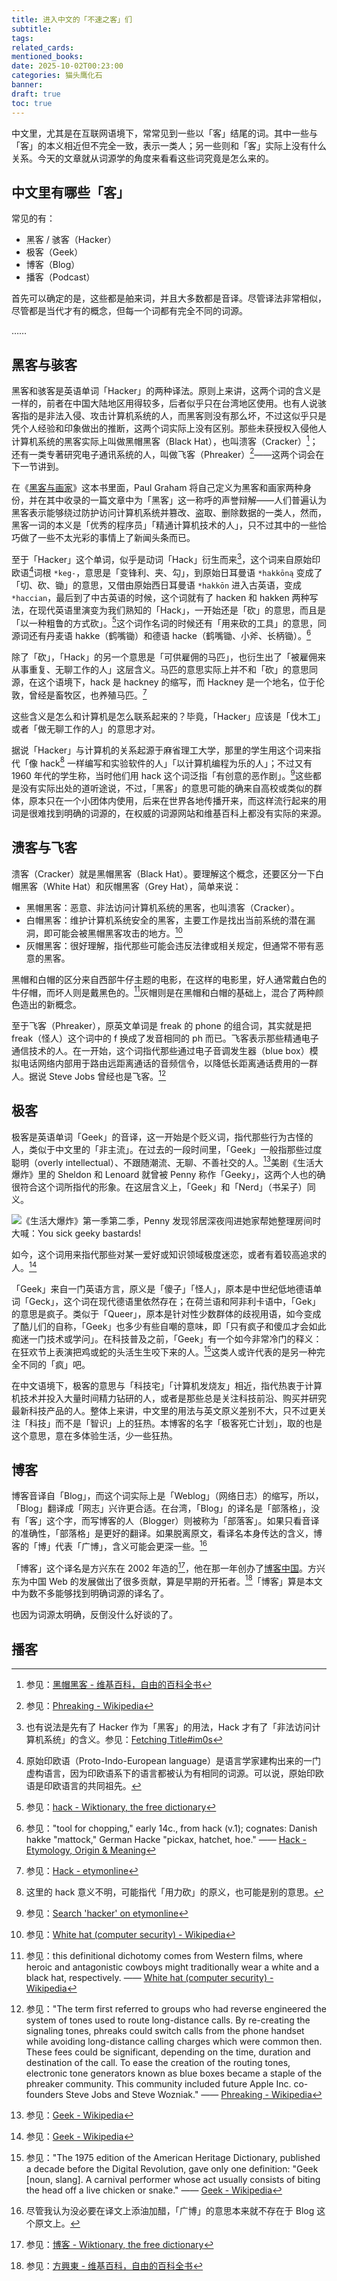 ```yaml
---
title: 进入中文的「不速之客」们
subtitle:
tags:
related_cards:
mentioned_books:
date: 2025-10-02T00:23:00
categories: 猫头鹰化石
banner:
draft: true
toc: true
---
```


中文里，尤其是在互联网语境下，常常见到一些以「客」结尾的词。其中一些与「客」的本义相近但不完全一致，表示一类人；另一些则和「客」实际上没有什么关系。今天的文章就从词源学的角度来看看这些词究竟是怎么来的。<!--more-->

## 中文里有哪些「客」

常见的有：

- 黑客 / 骇客（Hacker）
- 极客（Geek）
- 博客（Blog）
- 播客（Podcast）

首先可以确定的是，这些都是舶来词，并且大多数都是音译。尽管译法非常相似，尽管都是当代才有的概念，但每一个词都有完全不同的词源。

……

## 黑客与骇客

黑客和骇客是英语单词「Hacker」的两种译法。原则上来讲，这两个词的含义是一样的，前者在中国大陆地区用得较多，后者似乎只在台湾地区使用。也有人说骇客指的是非法入侵、攻击计算机系统的人，而黑客则没有那么坏，不过这似乎只是凭个人经验和印象做出的推断，这两个词实际上没有区别。那些未获授权入侵他人计算机系统的黑客实际上叫做黑帽黑客（Black Hat），也叫溃客（Cracker）[^5]；还有一类专著研究电子通讯系统的人，叫做飞客（Phreaker）[^6]——这两个词会在下一节讲到。

在《[黑客与画家](/library/2025/黑客与画家/)》这本书里面，Paul Graham 将自己定义为黑客和画家两种身份，并在其中收录的一篇文章中为「黑客」这一称呼的声誉辩解——人们普遍认为黑客表示能够绕过防护访问计算机系统并篡改、盗取、删除数据的一类人，然而，黑客一词的本义是「优秀的程序员」「精通计算机技术的人」，只不过其中的一些恰巧做了一些不太光彩的事情上了新闻头条而已。

至于「Hacker」这个单词，似乎是动词「Hack」衍生而来[^12]，这个词来自原始印欧语[^2]词根 `*keg-`，意思是「变锋利、夹、勾」，到原始日耳曼语 `*hakkōną` 变成了「切、砍、锄」的意思，又借由原始西日耳曼语 `*hakkōn` 进入古英语，变成 `*haccian`，最后到了中古英语的时候，这个词就有了 hacken 和 hakken 两种写法，在现代英语里演变为我们熟知的「Hack」，一开始还是「砍」的意思，而且是「以一种粗鲁的方式砍」。[^3]这个词作名词的时候还有「用来砍的工具」的意思，同源词还有丹麦语 hakke（鹤嘴锄）和德语 hacke（鹤嘴锄、小斧、长柄锄）。[^4]

除了「砍」，「Hack」的另一个意思是「可供雇佣的马匹」，也衍生出了「被雇佣来从事重复、无聊工作的人」这层含义。马匹的意思实际上并不和「砍」的意思同源，在这个语境下，hack 是 hackney 的缩写，而 Hackney 是一个地名，位于伦敦，曾经是畜牧区，也养殖马匹。[^9]

这些含义是怎么和计算机是怎么联系起来的？毕竟，「Hacker」应该是「伐木工」或者「做无聊工作的人」的意思才对。

据说「Hacker」与计算机的关系起源于麻省理工大学，那里的学生用这个词来指代「像 hack[^7] 一样编写和实验软件的人」「以计算机编程为乐的人」；不过又有 1960 年代的学生称，当时他们用 hack 这个词泛指「有创意的恶作剧」。[^8]这些都是没有实际出处的道听途说，不过，「黑客」的意思可能的确来自高校或类似的群体，原本只在一个小团体内使用，后来在世界各地传播开来，而这样流行起来的用词是很难找到明确的词源的，在权威的词源网站和维基百科上都没有实际的来源。

## 溃客与飞客

溃客（Cracker）就是黑帽黑客（Black Hat）。要理解这个概念，还要区分一下白帽黑客（White Hat）和灰帽黑客（Grey Hat），简单来说：

- 黑帽黑客：恶意、非法访问计算机系统的黑客，也叫溃客（Cracker）。
- 白帽黑客：维护计算机系统安全的黑客，主要工作是找出当前系统的潜在漏洞，即可能会被黑帽黑客攻击的地方。[^10]
- 灰帽黑客：很好理解，指代那些可能会违反法律或相关规定，但通常不带有恶意的黑客。

黑帽和白帽的区分来自西部牛仔主题的电影，在这样的电影里，好人通常戴白色的牛仔帽，而坏人则是戴黑色的。[^11]灰帽则是在黑帽和白帽的基础上，混合了两种颜色造出的新概念。

至于飞客（Phreaker），原英文单词是 freak 的 phone 的组合词，其实就是把 freak（怪人）这个词中的 f 换成了发音相同的 ph 而已。飞客表示那些精通电子通信技术的人。在一开始，这个词指代那些通过电子音调发生器（blue box）模拟电话网络内部用于路由远距离通话的音频信令，以降低长距离通话费用的一群人。据说 Steve Jobs 曾经也是飞客。[^13]

## 极客

极客是英语单词「Geek」的音译，这一开始是个贬义词，指代那些行为古怪的人，类似于中文里的「非主流」。在过去的一段时间里，「Geek」一般指那些过度聪明（overly intellectual）、不跟随潮流、无聊、不善社交的人。[^14]美剧《生活大爆炸》里的 Sheldon 和 Lenoard 就曾被 Penny 称作「Geeky」，这两个人也的确很符合这个词所指代的形象。在这层含义上，「Geek」和「Nerd」（书呆子）同义。

![](https://image.guhub.cn/picgo2025/big-bang-theory-penny-saying-you-sick-geeky-bastard.jpeg "《生活大爆炸》第一季第二季，Penny 发现邻居深夜闯进她家帮她整理房间时大喊：You sick geeky bastards!")

如今，这个词用来指代那些对某一爱好或知识领域极度迷恋，或者有着较高追求的人。[^14]

「Geek」来自一门英语方言，原义是「傻子」「怪人」，原本是中世纪低地德语单词「Geck」，这个词在现代德语里依然存在；在荷兰语和阿非利卡语中，「Gek」的意思是疯子。类似于「Queer」，原本是针对性少数群体的歧视用语，如今变成了酷儿们的自称，「Geek」也多少有些自嘲的意味，即「只有疯子和傻瓜才会如此痴迷一门技术或学问」。在科技普及之前，「Geek」有一个如今非常冷门的释义：在狂欢节上表演把鸡或蛇的头活生生咬下来的人。[^15]这类人或许代表的是另一种完全不同的「疯」吧。

在中文语境下，极客的意思与「科技宅」「计算机发烧友」相近，指代热衷于计算机技术并投入大量时间精力钻研的人，或者是那些总是关注科技前沿、购买并研究最新科技产品的人。整体上来讲，中文里的用法与英文原义差别不大，只不过更关注「科技」而不是「智识」上的狂热。本博客的名字「极客死亡计划」，取的也是这个意思，意在多体验生活，少一些狂热。

## 博客

博客音译自「Blog」，而这个词实际上是「Weblog」（网络日志）的缩写，所以，「Blog」翻译成「网志」兴许更合适。在台湾，「Blog」的译名是「部落格」，没有「客」这个字，而写博客的人（Blogger）则被称为「部落客」。如果只看音译的准确性，「部落格」是更好的翻译。如果脱离原文，看译名本身传达的含义，博客的「博」代表「广博」，含义可能会更深一些。[^18]

「博客」这个译名是方兴东在 2002 年造的[^16]，他在那一年创办了[博客中国](blogchina.com)。方兴东为中国 Web 的发展做出了很多贡献，算是早期的开拓者。[^17]「博客」算是本文中为数不多能够找到明确词源的译名了。

也因为词源太明确，反倒没什么好谈的了。

## 播客

[^1]: 参见："to cut roughly, cut with chopping blows" —— [Fetching Title#1pqv](https://www.etymonline.com/word/hack#:~:text=%22to%20cut%20roughly%2C%20cut%20with%20chopping%20blows%2C%22)

[^2]: 原始印欧语（Proto-Indo-European language）是语言学家建构出来的一门虚构语言，因为印欧语系下的语言都被认为有相同的词源。可以说，原始印欧语是印欧语言的共同祖先。

[^3]: 参见：[hack - Wiktionary, the free dictionary](https://en.wiktionary.org/wiki/hack)

[^4]: 参见："tool for chopping," early 14c., from hack (v.1); cognates: Danish hakke "mattock," German Hacke "pickax, hatchet, hoe." —— [Hack - Etymology, Origin & Meaning](https://www.etymonline.com/word/hack#:~:text=%22tool%20for%20chopping%2C%22%20early%2014c.%2C%20from%20hack%20(v.1)%3B%20cognates%3A%20Danish%20hakke%20%22mattock%2C%22%20German%20Hacke%20%22pickax%2C%20hatchet%2C%20hoe.%22)

[^5]: 参见：[黑帽黑客 - 维基百科，自由的百科全书](https://zh.wikipedia.org/wiki/%E9%BB%91%E5%B8%BD%E9%BB%91%E5%AE%A2)

[^6]: 参见：[Phreaking - Wikipedia](https://en.wikipedia.org/wiki/Phreaking)

[^7]: 这里的 hack 意义不明，可能指代「用力砍」的原义，也可能是别的意思。

[^8]: 参见：[Search 'hacker' on etymonline](https://www.etymonline.com/search?q=hacker#:~:text=but%20the%20computer,both%20words%20here.)

[^9]: 参见：[Hack - etymonline](https://www.etymonline.com/word/hack#:~:text=%22person%20hired%20to,recorded%20from%201851.)

[^10]: 参见：[White hat (computer security) - Wikipedia](https://en.wikipedia.org/wiki/White_hat_(computer_security))

[^11]: 参见：this definitional dichotomy comes from Western films, where heroic and antagonistic cowboys might traditionally wear a white and a black hat, respectively. —— [White hat (computer security) - Wikipedia](https://en.wikipedia.org/wiki/White_hat_(computer_security)#:~:text=this%20definitional%20dichotomy%20comes%20from%20Western%20films%2C%20where%20heroic%20and%20antagonistic%20cowboys%20might%20traditionally%20wear%20a%20white%20and%20a%20black%20hat%2C%20respectively)

[^12]: 也有说法是先有了 Hacker 作为「黑客」的用法，Hack 才有了「非法访问计算机系统」的含义。参见：[Fetching Title#im0s](https://www.etymonline.com/word/hack#:~:text=%22illegally%20enter%20a%20computer%20system%2C%22%20by%201984%3B%20apparently%20a%20back%2Dformation%20from%20hacker.)

[^13]: 参见："The term first referred to groups who had reverse engineered the system of tones used to route long-distance calls. By re-creating the signaling tones, phreaks could switch calls from the phone handset while avoiding long-distance calling charges which were common then. These fees could be significant, depending on the time, duration and destination of the call. To ease the creation of the routing tones, electronic tone generators known as blue boxes became a staple of the phreaker community. This community included future Apple Inc. co-founders Steve Jobs and Steve Wozniak." —— [Phreaking - Wikipedia](https://en.wikipedia.org/wiki/Phreaking#:~:text=The%20term%20first,Steve%20Wozniak.)

[^14]: 参见：[Geek - Wikipedia](https://en.wikipedia.org/wiki/Geek)

[^15]: 参见："The 1975 edition of the American Heritage Dictionary, published a decade before the Digital Revolution, gave only one definition: "Geek [noun, slang]. A carnival performer whose act usually consists of biting the head off a live chicken or snake." —— [Geek - Wikipedia](https://en.wikipedia.org/wiki/Geek)

[^16]: 参见：[博客 - Wiktionary, the free dictionary](https://en.wiktionary.org/wiki/%E5%8D%9A%E5%AE%A2)

[^17]: 参见：[方興東 - 维基百科，自由的百科全书](https://zh.wikipedia.org/wiki/%E6%96%B9%E8%88%88%E6%9D%B1)

[^18]: 尽管我认为没必要在译文上添油加醋，「广博」的意思本来就不存在于 Blog 这个原文上。
